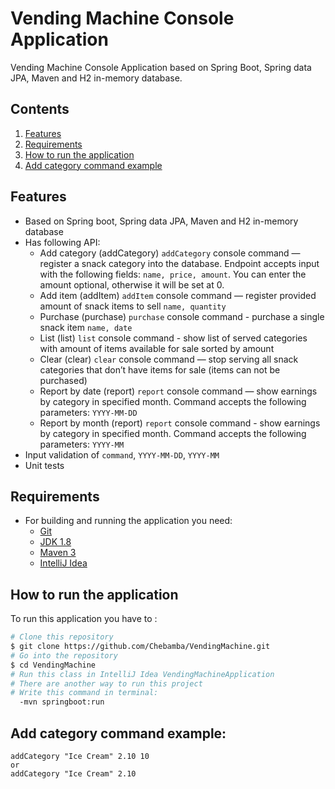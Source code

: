 # Vending Machine Console Application


Vending Machine Console Application based on Spring Boot, Spring data JPA, Maven and H2 in-memory database.


## Contents

1. [Features](#features)
2. [Requirements](#requirements)
3. [How to run the application](#how-to-run-the-application)
4. [Add category command example](#add-category-command-example)


## Features

* Based on Spring boot, Spring data JPA, Maven and H2 in-memory database
* Has following API:
    * Add category (addCategory) `addCategory` console command — register a snack category into the database. Endpoint accepts input with the following fields: `name, price, amount`. You can enter the amount optional, otherwise it will be set at 0.
    * Add item (addItem) `addItem` console command — register provided amount of snack items to sell `name, quantity`
    * Purchase (purchase) `purchase` console command - purchase a single snack item `name, date`
    * List (list) `list` console command - show list of served categories with amount of items available for sale sorted by amount
    * Clear (clear) `clear` console command — stop serving all snack categories that don’t have items for sale (items can not be purchased)
    * Report by date (report) `report` console command — show earnings by category in specified month. Command accepts the following parameters: `YYYY-MM-DD`
    * Report by month (report) `report` console command - show earnings by category in specified month. Command accepts the following parameters: `YYYY-MM`
* Input validation of `command`, `YYYY-MM-DD`, `YYYY-MM`
* Unit tests


## Requirements

- For building and running the application you need:
    - [Git](https://git-scm.com)
    - [JDK 1.8](http://www.oracle.com/technetwork/java/javase/downloads/jdk8-downloads-2133151.html)
    - [Maven 3](https://maven.apache.org)
    - [IntelliJ Idea](https://www.jetbrains.com/idea/)

## How to run the application
To run this application you have to :

```bash
# Clone this repository
$ git clone https://github.com/Chebamba/VendingMachine.git
# Go into the repository
$ cd VendingMachine
# Run this class in IntelliJ Idea VendingMachineApplication
# There are another way to run this project
# Write this command in terminal:
  -mvn springboot:run
```

## Add category command example:
```
addCategory "Ice Cream" 2.10 10
or
addCategory "Ice Cream" 2.10
```
